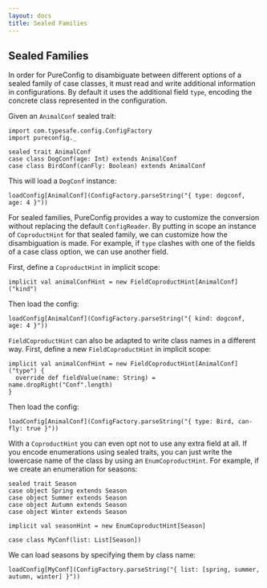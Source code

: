 ```yaml
---
layout: docs
title: Sealed Families
---
```


## Sealed Families

In order for PureConfig to disambiguate between different options of a sealed
family of case classes, it must read and write additional information in
configurations. By default it uses the additional field `type`, encoding the
concrete class represented in the configuration.

Given an `AnimalConf` sealed trait:

```tut:silent
import com.typesafe.config.ConfigFactory
import pureconfig._

sealed trait AnimalConf
case class DogConf(age: Int) extends AnimalConf
case class BirdConf(canFly: Boolean) extends AnimalConf
```

This will load a `DogConf` instance:

```tut:book
loadConfig[AnimalConf](ConfigFactory.parseString("{ type: dogconf, age: 4 }"))
```

For sealed families, PureConfig provides a way to customize the conversion
without replacing the default `ConfigReader`. By putting in scope an instance
of `CoproductHint` for that sealed family, we can customize how the
disambiguation is made. For example, if `type` clashes with one of the fields
of a case class option, we can use another field.

First, define a `CoproductHint` in implicit scope:

```tut:silent
implicit val animalConfHint = new FieldCoproductHint[AnimalConf]("kind")
```

Then load the config:

```tut:book
loadConfig[AnimalConf](ConfigFactory.parseString("{ kind: dogconf, age: 4 }"))
```

`FieldCoproductHint` can also be adapted to write class names in a different
way. First, define a new `FieldCoproductHint` in implicit scope:

```tut:silent
implicit val animalConfHint = new FieldCoproductHint[AnimalConf]("type") {
  override def fieldValue(name: String) = name.dropRight("Conf".length)
}
```

Then load the config:

```tut:book
loadConfig[AnimalConf](ConfigFactory.parseString("{ type: Bird, can-fly: true }"))
```

With a `CoproductHint` you can even opt not to use any extra field at all. If you encode enumerations using sealed
traits, you can just write the lowercase name of the class by using an `EnumCoproductHint`. For example, if we create
an enumeration for seasons:

```tut:silent
sealed trait Season
case object Spring extends Season
case object Summer extends Season
case object Autumn extends Season
case object Winter extends Season

implicit val seasonHint = new EnumCoproductHint[Season]

case class MyConf(list: List[Season])
```

We can load seasons by specifying them by class name:

```tut:book
loadConfig[MyConf](ConfigFactory.parseString("{ list: [spring, summer, autumn, winter] }"))
```
